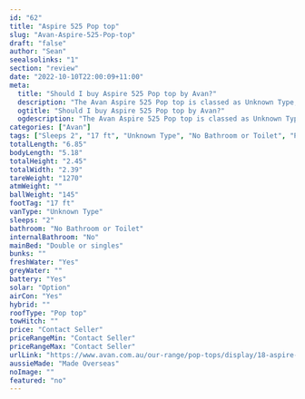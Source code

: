 ```yaml
---
id: "62"
title: "Aspire 525 Pop top"
slug: "Avan-Aspire-525-Pop-top"
draft: "false"
author: "Sean"
seealsolinks: "1"
section: "review"
date: "2022-10-10T22:00:09+11:00"
meta:
  title: "Should I buy Aspire 525 Pop top by Avan?"
  description: "The Avan Aspire 525 Pop top is classed as Unknown Type, and sleeps 2 people. It is Made Overseas and comes in at 17 ft. It generally has No Bathroom or Toilet."
  ogtitle: "Should I buy Aspire 525 Pop top by Avan?"
  ogdescription: "The Avan Aspire 525 Pop top is classed as Unknown Type, and sleeps 2 people. It is Made Overseas and comes in at 17 ft. It generally has No Bathroom or Toilet."
categories: ["Avan"]
tags: ["Sleeps 2", "17 ft", "Unknown Type", "No Bathroom or Toilet", "Pop top", "Price Unknown"]
totalLength: "6.85"
bodyLength: "5.18"
totalHeight: "2.45"
totalWidth: "2.39"
tareWeight: "1270"
atmWeight: ""
ballWeight: "145"
footTag: "17 ft"
vanType: "Unknown Type"
sleeps: "2"
bathroom: "No Bathroom or Toilet"
internalBathroom: "No"
mainBed: "Double or singles"
bunks: ""
freshWater: "Yes"
greyWater: ""
battery: "Yes"
solar: "Option"
airCon: "Yes"
hybrid: ""
roofType: "Pop top"
towHitch: ""
price: "Contact Seller"
priceRangeMin: "Contact Seller"
priceRangeMax: "Contact Seller"
urlLink: "https://www.avan.com.au/our-range/pop-tops/display/18-aspire-500-series-pop-top"
aussieMade: "Made Overseas"
noImage: ""
featured: "no"
---
```

